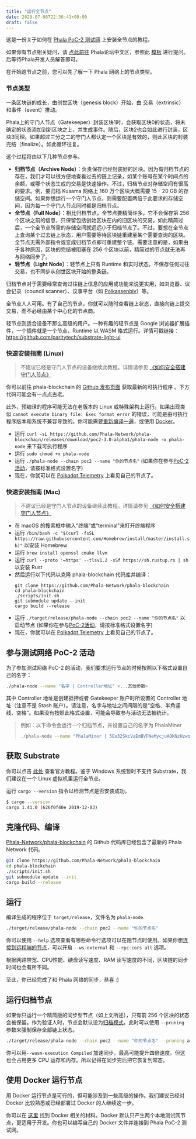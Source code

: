 ```yaml
---
title: "运行全节点"
date: 2020-07-06T22:30:41+08:00
draft: false
---
```


这是一份关于如何在 [Phala PoC-2 测试网](https://app.phala.network/#/staking) 上安装全节点的教程。

如果你有节点相关疑问，请 [点此前往](https://forum.phala.network/c/9-category/9) Phala论坛中文区，参照此 [模板](https://forum.phala.network/t/topic/461/3) 进行提问。后等待Phala开发人员解答即可。



在开始跑节点之前，您可以先了解一下 Phala 网络上的节点类型。

### 节点类型

一条区块链的成长，由创世区块（genesis block）开始，由 交易（extrinsic） 和事件（event）推动。

Phala上的守门人节点（Gatekeeper）封装区块1时，会获取区块0的状态，将未确定的状态添加到新区块之上，并生成事件。随后，区块2也会如此进行封装，区块3同理。如果超过三分之二的守门人都认定一个区块是有效的，则此区块的封装完结（finalize）。如此循环往复。

这个过程将由以下几种节点参与。

- **归档节点（Archive Node）**：负责保存已经封装好的区块。因为有归档节点的存在，我们才可以很方便地查看过去的链上记录，如某个账号在某个时间点的余额，或哪个状态生成的交易是快速操作。不过，归档节点对存储空间有很高的要求。例，要归档 Kusama 网络上 160 万个区块大概需要 15 - 20 GB 的存储空间。如果你想运行一个守门人节点，则需要配置两倍于此要求的存储空间，因为每一个守门人节点同时都是归档节点。
- **全节点（Full Node）**：相比归档节点，全节点要精简许多。它不会保存第 256 个区块之前的信息，只保留包括创始区块在内的旧区块的交易。如此精简过后，一个全节点所需的存储空间就远远小于归档节点了。不过，要想在全节点上查询某个过去链上状态，用户需要等待区块链重建至某个需要查询的区块。全节点无需外部指令或变成归档节点即可重建整个链。需要注意的是，如果由于各种原因，区块的完结被阻塞在 256 个区块以前，精简过的节点就无法再与网络同步了。
- **轻节点（Light Node）**：轻节点上只有 Runtime 和实时状态，不保存任何过往交易，也不同步从创世区块开始的整条链。

归档节点对于需要经常查询过往链上信息的应用或功能来说更实用，如浏览器、议会记录（council scanner）、议事平台（如 [Polkassenbly](https://kusama.polkassembly.io/)）等。

全节点人人可用。有了自己的节点，你就可以随时查看链上状态，直接向链上提交交易，而不必经由某个中心化的节点商。

轻节点则适合设备不那么高级的用户。一种有趣的轻节点是 Google 浏览器扩展插件，一个插件就是一个节点，Runtime 以 WASM 格式运行。详情可戳链接：<https://github.com/paritytech/substrate-light-ui>

### 快速安装指南  (Linux)

> 不建议已经是守门人节点的设备继续此教程。详情请参见 [《如何安全搭建守门人节点》](https://wiki.polkadot.network/docs/en/maintain-guides-secure-validator)

你可以前往 phala-blockchain 的 [Github 发布页面](https://github.com/Phala-Network/phala-blockchain/releases/) 获取最新的可执行程序 。下方代码可能会有一点点古老。

此外，预编译的程序可能无法在老版本的 Linux 或特殊架构上运行。如果出现类似  `cannot execute binary file: Exec format error` 的错误，可能是由可执行程序版本和系统不兼容导致的。你可能需要[重新编译一遍](#克隆代码编译)，或使用 [Docker](#使用-docker-运行节点)。

- 运行 `curl -sL https://github.com/Phala-Network/phala-blockchain/releases/download/poc2-3.0-alpha1/phala-node -o phala-node` 来下载可执行程序
- 运行 `sudo chmod +x phala-node`
- 运行 `./phala-node --chain poc2 --name "你的节点名"` (如果你在参与[PoC-2活动](#参与测试网络-poc-2-活动)，请按标准格式设置名字)
- 现在，你就可以在 [Polkadot Telemetry](https://telemetry.polkadot.io/#list/Phala%20PoC-2) 上看见自己的节点了。

### 快速安装指南  (Mac)

> 不建议已经是守门人节点的设备继续此教程。详情请参见 [《如何安全搭建守门人节点》](https://wiki.polkadot.network/docs/en/maintain-guides-secure-validator)

- 在 macOS 的搜索框中输入“终端”或“terminal”来打开终端程序
- 运行 `/bin/bash -c "$(curl -fsSL https://raw.githubusercontent.com/Homebrew/install/master/install.sh)"` 以安装 Homebrew
- 运行 `brew install openssl cmake llvm`
- 运行 `curl --proto '=https' --tlsv1.2 -sSf https://sh.rustup.rs | sh` 以安装 Rust
- 然后运行以下代码以克隆 phala-blockchain 代码库并编译：
  ```
  git clone https://github.com/Phala-Network/phala-blockchain
  cd phala-blockchain
  ./scripts/init.sh
  git submodule update --init
  cargo build --release
  ```
- 运行 `./target/release/phala-node --chain poc2 --name "你的节点名"` 以启动节点 (如果你在参与[PoC-2活动](#参与测试网络-poc-2-活动)，请按标准格式设置名字)
- 现在，你就可以在 [Polkadot Telemetry](https://telemetry.polkadot.io/#list/Phala%20PoC-2) 上看见自己的节点了。

## 参与测试网络 PoC-2 活动

为了参加测试网络 PoC-2 的活动，我们要求运行节点的时候按照以下格式设置自己的名字：

```bash
./phala-node --name "名字 | Controller地址" <...其他参数>
```

其中 Controller 地址是创建抵押或者 Gatekeeper 账户时所设置的 Controller 地址（注意不是 Stash 账户）。请注意，名字与地址之间间隔的是“空格、半角竖线、空格”。如果没有按照此格式设置，可能会导致参与活动无法被统计。

> 例如：以下命令会运行一个归档节点，并设置自己的名字为 PhalaMiner
>
> ```bash
> ./phala-node --name "PhalaMiner | 5Ea32SkcVaEmBVFNeMycjuAQKNzHzwosFrhEhwUFmawsEtkt" --pruning archive
> ```

## 获取 Substrate

你可以点击 [此处](https://substrate.dev/docs/en/knowledgebase/getting-started) 查看官方教程。鉴于 Windows 系统暂时不支持 Substrate，我们建议在一个 Linux 虚拟机里运行全节点。

运行 `cargo --version` 指令以检测节点是否安装成功。

```bash
$ cargo --version
cargo 1.41.0 (626f0f40e 2019-12-03)
```

## 克隆代码、编译

[Phala-Network/phala-blockchain](https://github.com/Phala-Network/phala-blockchain) 的 Github 代码库已经包含了最新的 Phala Network 代码。

```bash
git clone https://github.com/Phala-Network/phala-blockchain
cd phala-blockchain
./scripts/init.sh
git submodule update --init
cargo build --release
```

## 运行

编译生成的程序位于 `target/release`，文件名为 `phala-node`.

```bash
./target/release/phala-node --chain poc2 --name "你的节点名"
```
你可以使用 `--help` 选项查看有哪些命令行选项可以在跑节点时使用。如果你想[连接到远程端的节点](https://wiki.polkadot.network/docs/en/maintain-wss)，可以开启 `--ws-external` 和 `--rpc-cors all` 选项。

根据网路带宽、CPU性能、硬盘读写速度、RAM 读写速度的不同，区块链的同步时间也会有所不同。

至此，你已经完成了和 Phala 网络的同步，恭喜 :)

## 运行归档节点

如果你只运行一个精简版的同步型节点（如上文所述），只有前 256 个区块的状态会被保留。作为验证人时，节点会默认设为[归档模式](#节点类型)。此时可以使用 `--pruning` 参数来强制保存全部链上状态。

```bash
./target/release/phala-node --chain poc2 --name "你的节点名" --pruning archive
```

你可以用`--wasm-execution Compiled` 加速同步，最高可能提升四倍速度。但这也会占用更多 CPU 运存和内存。所以记得在同步完后把它恢复到常态。

## 使用 Docker 运行节点

用 Docker 运行节点是可行的，但可能涉及到一些高级的操作。我们建议已经对 Docker 比较熟悉或已经部署过 Docker 的人继续这一步。

你可以在 [这里](https://github.com/Phala-Network/phala-blockchain/blob/master/Dockerfile) 找到 Docker 相关的材料。Docker 默认只产生两个本地测试网节点，更适用于开发。你也可以编写自己的 Docker 文件并连接到 Phala PoC-2 测试网。

